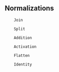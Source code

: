 
## Normalizations

```@docs
    Join
```

```@docs
    Split
```

```@docs
    Addition
```

```@docs
    Activation
```

```@docs
    Flatten
```

```@docs
    Identity
```
